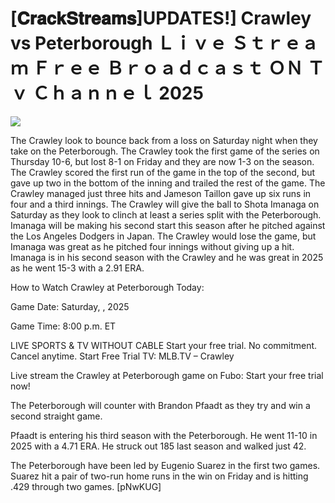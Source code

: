 # [𝐂𝐫𝐚𝐜𝐤𝐒𝐭𝐫𝐞𝐚𝐦𝐬]UPDATES!] Crawley vs Peterborough Ｌｉｖｅ Ｓｔｒｅａｍ Ｆｒｅｅ Ｂｒｏａｄｃａｓｔ ＯＮ Ｔｖ Ｃｈａｎｎｅｌ  2025  
  
  
[![](https://i.imgur.com/qSNzIqt.png)](https://movie.rssnews.media/FyKElXL.php)  
  
The Crawley look to bounce back from a loss on Saturday night when they take on the Peterborough. The Crawley took the first game of the series on Thursday 10-6, but lost 8-1 on Friday and they are now 1-3 on the season. The Crawley scored the first run of the game in the top of the second, but gave up two in the bottom of the inning and trailed the rest of the game. The Crawley managed just three hits and Jameson Taillon gave up six runs in four and a third innings. The Crawley will give the ball to Shota Imanaga on Saturday as they look to clinch at least a series split with the Peterborough. Imanaga will be making his second start this season after he pitched against the Los Angeles Dodgers in Japan. The Crawley would lose the game, but Imanaga was great as he pitched four innings without giving up a hit. Imanaga is in his second season with the Crawley and he was great in 2025 as he went 15-3 with a 2.91 ERA.

How to Watch Crawley at Peterborough Today:

Game Date: Saturday, , 2025

Game Time: 8:00 p.m. ET

LIVE SPORTS & TV WITHOUT CABLE
Start your free trial. No commitment. Cancel anytime.
Start Free Trial
TV: MLB.TV – Crawley

Live stream the Crawley at Peterborough game on Fubo: Start your free trial now!

The Peterborough will counter with Brandon Pfaadt as they try and win a second straight game.

Pfaadt is entering his third season with the Peterborough. He went 11-10 in 2025 with a 4.71 ERA. He struck out 185 last season and walked just 42.

The Peterborough have been led by Eugenio Suarez in the first two games. Suarez hit a pair of two-run home runs in the win on Friday and is hitting .429 through two games. [pNwKUG]